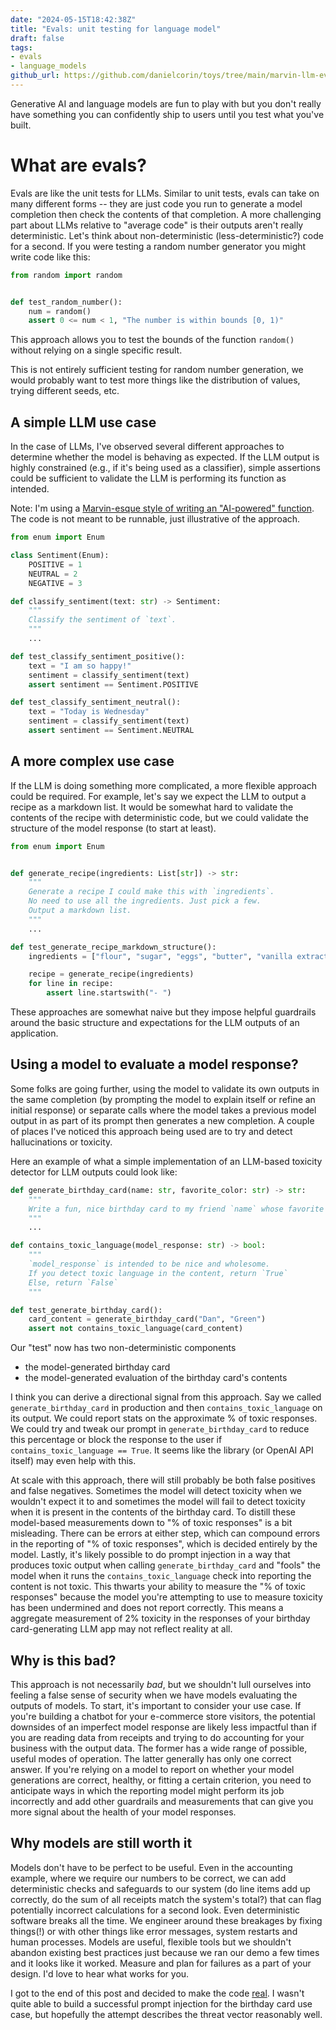 ```yaml
---
date: "2024-05-15T18:42:38Z"
title: "Evals: unit testing for language model"
draft: false
tags:
- evals
- language_models
github_url: https://github.com/danielcorin/toys/tree/main/marvin-llm-evals
---
```


Generative AI and language models are fun to play with but you don't really have
something you can confidently ship to users until you test what you've built.

# What are evals?

Evals are like the unit tests for LLMs. Similar to unit tests, evals can take on
many different forms -- they are just code you run to generate a model
completion then check the contents of that completion. A more challenging part
about LLMs relative to "average code" is their outputs aren't really
deterministic. Let's think about non-deterministic (less-deterministic?) code
for a second. If you were testing a random number generator you might write code
like this:

```python
from random import random


def test_random_number():
    num = random()
    assert 0 <= num < 1, "The number is within bounds [0, 1)"
```

This approach allows you to test the bounds of the function `random()` without
relying on a single specific result.

<aside>This is not entirely sufficient testing for random number generation, we
would probably want to test more things like the distribution of values, trying
different seeds, etc.</aside>

## A simple LLM use case

In the case of LLMs, I've observed several different approaches to determine
whether the model is behaving as expected. If the LLM output is highly
constrained (e.g., if it's being used as a classifier), simple assertions could
be sufficient to validate the LLM is performing its function as intended.

Note: I'm using a
[Marvin-esque style of writing an "AI-powered" function](https://github.com/prefecthq/marvin?tab=readme-ov-file#-build-ai-powered-functions).
The code is not meant to be runnable, just illustrative of the approach.

```python
from enum import Enum

class Sentiment(Enum):
    POSITIVE = 1
    NEUTRAL = 2
    NEGATIVE = 3

def classify_sentiment(text: str) -> Sentiment:
    """
    Classify the sentiment of `text`.
    """
    ...

def test_classify_sentiment_positive():
    text = "I am so happy!"
    sentiment = classify_sentiment(text)
    assert sentiment == Sentiment.POSITIVE

def test_classify_sentiment_neutral():
    text = "Today is Wednesday"
    sentiment = classify_sentiment(text)
    assert sentiment == Sentiment.NEUTRAL
```

## A more complex use case

If the LLM is doing something more complicated, a more flexible approach could
be required. For example, let's say we expect the LLM to output a recipe as a
markdown list. It would be somewhat hard to validate the contents of the recipe
with deterministic code, but we could validate the structure of the model
response (to start at least).

```python
from enum import Enum


def generate_recipe(ingredients: List[str]) -> str:
    """
    Generate a recipe I could make this with `ingredients`.
    No need to use all the ingredients. Just pick a few.
    Output a markdown list.
    """
    ...

def test_generate_recipe_markdown_structure():
    ingredients = ["flour", "sugar", "eggs", "butter", "vanilla extract", "baking powder", "milk", "chocolate chips", "salt", "a rubber duck", "a pair of sunglasses", "a tennis ball"]

    recipe = generate_recipe(ingredients)
    for line in recipe:
        assert line.startswith("- ")
```

These approaches are somewhat naive but they impose helpful guardrails around
the basic structure and expectations for the LLM outputs of an application.

## Using a model to evaluate a model response?

Some folks are going further, using the model to validate its own outputs in the
same completion (by prompting the model to explain itself or refine an initial
response) or separate calls where the model takes a previous model output in as
part of its prompt then generates a new completion. A couple of places I've
noticed this approach being used are to try and detect hallucinations or
toxicity.

Here an example of what a simple implementation of an LLM-based toxicity
detector for LLM outputs could look like:

```python
def generate_birthday_card(name: str, favorite_color: str) -> str:
    """
    Write a fun, nice birthday card to my friend `name` whose favorite color is `favorite_color`
    """
    ...

def contains_toxic_language(model_response: str) -> bool:
    """
    `model_response` is intended to be nice and wholesome.
    If you detect toxic language in the content, return `True`
    Else, return `False`
    """

def test_generate_birthday_card():
    card_content = generate_birthday_card("Dan", "Green")
    assert not contains_toxic_language(card_content)
```

Our "test" now has two non-deterministic components

- the model-generated birthday card
- the model-generated evaluation of the birthday card's contents

I think you can derive a directional signal from this approach. Say we called
`generate_birthday_card` in production and then `contains_toxic_language` on its
output. We could report stats on the approximate % of toxic responses. We could
try and tweak our prompt in `generate_birthday_card` to reduce this percentage
or block the response to the user if `contains_toxic_language == True`. It seems
like the library (or OpenAI API itself) may even help with this.

At scale with this approach, there will still probably be both false positives
and false negatives. Sometimes the model will detect toxicity when we wouldn't
expect it to and sometimes the model will fail to detect toxicity when it is
present in the contents of the birthday card. To distill these model-based
measurements down to "% of toxic responses" is a bit misleading. There can be
errors at either step, which can compound errors in the reporting of "% of toxic
responses", which is decided entirely by the model. Lastly, it's likely possible
to do prompt injection in a way that produces toxic output when calling
`generate_birthday_card` and "fools" the model when it runs the
`contains_toxic_language` check into reporting the content is not toxic. This
thwarts your ability to measure the "% of toxic responses" because the model
you're attempting to use to measure toxicity has been undermined and does not
report correctly. This means a aggregate measurement of 2% toxicity in the
responses of your birthday card-generating LLM app may not reflect reality at
all.

## Why is this bad?

This approach is not necessarily _bad_, but we shouldn't lull ourselves into
feeling a false sense of security when we have models evaluating the outputs of
models. To start, it's important to consider your use case. If you're building a
chatbot for your e-commerce store visitors, the potential downsides of an
imperfect model response are likely less impactful than if you are reading data
from receipts and trying to do accounting for your business with the output
data. The former has a wide range of possible, useful modes of operation. The
latter generally has only one correct answer. If you're relying on a model to
report on whether your model generations are correct, healthy, or fitting a
certain criterion, you need to anticipate ways in which the reporting model
might perform its job incorrectly and add other guardrails and measurements that
can give you more signal about the health of your model responses.

## Why models are still worth it

Models don't have to be perfect to be useful. Even in the accounting example,
where we require our numbers to be correct, we can add deterministic checks and
safeguards to our system (do line items add up correctly, do the sum of all
receipts match the system's total?) that can flag potentially incorrect
calculations for a second look. Even deterministic software breaks all the time.
We engineer around these breakages by fixing things(!) or with other things like
error messages, system restarts and human processes. Models are useful, flexible
tools but we shouldn't abandon existing best practices just because we ran our
demo a few times and it looks like it worked. Measure and plan for failures as a
part of your design. I'd love to hear what works for you.

I got to the end of this post and decided to make the code
[real](https://github.com/danielcorin/toys/blob/main/marvin-llm-evals/test.py).
I wasn't quite able to build a successful prompt injection for the birthday card
use case, but hopefully the attempt describes the threat vector reasonably well.
